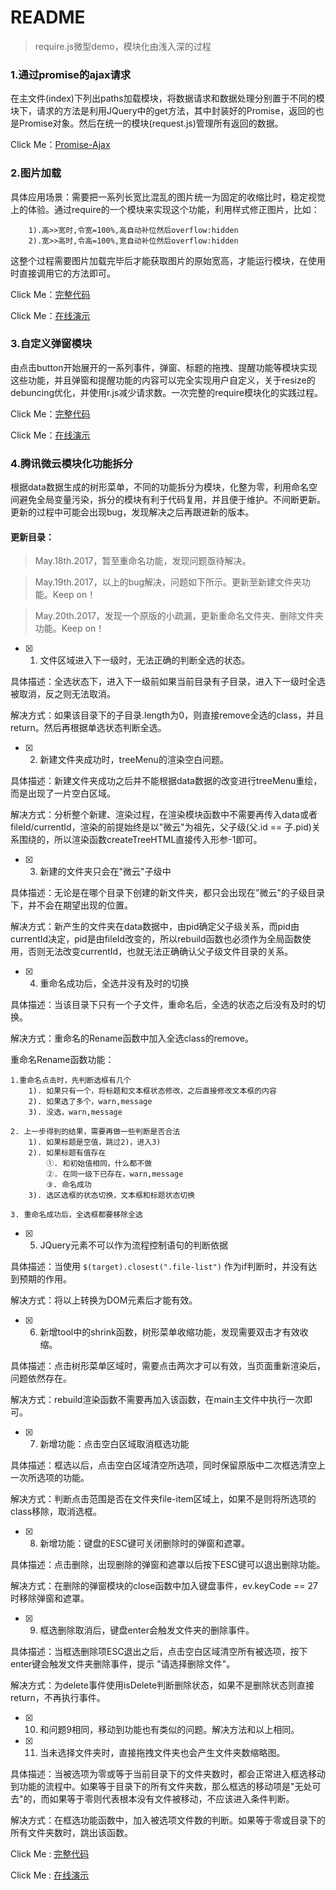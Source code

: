 ﻿# README

> require.js微型demo，模块化由浅入深的过程

### 1.通过promise的ajax请求
在主文件(index)下列出paths加载模块，将数据请求和数据处理分别置于不同的模块下，请求的方法是利用JQuery中的get方法，其中封装好的Promise，返回的也是Promise对象。然后在统一的模块(request.js)管理所有返回的数据。

Click Me：[Promise-Ajax](https://github.com/Corbusier/Tool-Instructions/tree/master/require.js/ajax(promise))

### 2.图片加载
具体应用场景：需要把一系列长宽比混乱的图片统一为固定的收缩比时，稳定视觉上的体验。通过require的一个模块来实现这个功能，利用样式修正图片，比如：
```
    1).高>>宽时,令宽=100%,高自动补位然后overflow:hidden
    2).宽>>高时,令高=100%,宽自动补位然后overflow:hidden
```
这整个过程需要图片加载完毕后才能获取图片的原始宽高，才能运行模块，在使用时直接调用它的方法即可。

Click Me：[完整代码](https://github.com/Corbusier/Tool-Instructions/tree/master/require.js/imgTest)

Click Me：[在线演示](https://corbusier.github.io/Tool-Instructions/require.js/imgTest/index.html)


### 3.自定义弹窗模块
由点击button开始展开的一系列事件，弹窗、标题的拖拽、提醒功能等模块实现这些功能，并且弹窗和提醒功能的内容可以完全实现用户自定义，关于resize的debuncing优化，并使用r.js减少请求数。一次完整的require模块化的实践过程。

Click Me：[完整代码](https://github.com/Corbusier/Tool-Instructions/tree/master/require.js/dialogTest)

Click Me：[在线演示](https://corbusier.github.io/Tool-Instructions/require.js/dialogTest/index.html)

### 4.腾讯微云模块化功能拆分
根据data数据生成的树形菜单，不同的功能拆分为模块，化整为零，利用命名空间避免全局变量污染，拆分的模块有利于代码复用，并且便于维护。不间断更新。更新的过程中可能会出现bug，发现解决之后再跟进新的版本。


#### 更新目录：
> May.18th.2017，暂至重命名功能，发现问题亟待解决。

> May.19th.2017，以上的bug解决，问题如下所示。更新至新建文件夹功能。Keep on！

> May.20th.2017，发现一个原版的小疏漏，更新重命名文件夹、删除文件夹功能。Keep on！

- [x] 1. 文件区域进入下一级时，无法正确的判断全选的状态。

具体描述：全选状态下，进入下一级前如果当前目录有子目录，进入下一级时全选被取消，反之则无法取消。

解决方式：如果该目录下的子目录.length为0，则直接remove全选的class，并且return。然后再根据单选状态判断全选。

- [x] 2. 新建文件夹成功时，treeMenu的渲染空白问题。

具体描述：新建文件夹成功之后并不能根据data数据的改变进行treeMenu重绘，而是出现了一片空白区域。

解决方式：分析整个新建、渲染过程，在渲染模块函数中不需要再传入data或者fileId/currentId，渲染的前提始终是以"微云"为祖先，父子级(父.id == 子.pid)关系围绕的，所以渲染函数createTreeHTML直接传入形参-1即可。

- [x] 3. 新建的文件夹只会在"微云"子级中

具体描述：无论是在哪个目录下创建的新文件夹，都只会出现在"微云"的子级目录下，并不会在期望出现的位置。

解决方式：新产生的文件夹在data数据中，由pid确定父子级关系，而pid由currentId决定，pid是由fileId改变的，所以rebuild函数也必须作为全局函数使用，否则无法改变currentId，也就无法正确确认父子级文件目录的关系。

- [x] 4. 重命名成功后，全选并没有及时的切换

具体描述：当该目录下只有一个子文件，重命名后，全选的状态之后没有及时的切换。

解决方式：重命名的Rename函数中加入全选class的remove。

重命名Rename函数功能：

	1.重命名点击时，先判断选框有几个
		1). 如果只有一个，将标题和文本框状态修改，之后直接修改文本框的内容
		2). 如果选了多个，warn,message
		3). 没选，warn,message

	2. 上一步得到的结果，需要再做一些判断是否合法
		1). 如果标题是空值，跳过2)，进入3)
		2). 如果标题有值存在
			①. 和初始值相同，什么都不做
			②. 在同一级下已存在，warn,message
			③. 命名成功
		3). 选区选框的状态切换，文本框和标题状态切换
	
	3. 重命名成功后，全选框都要移除全选

- [x] 5. JQuery元素不可以作为流程控制语句的判断依据

具体描述：当使用 `$(target).closest(".file-list")` 作为if判断时，并没有达到预期的作用。

解决方式：将以上转换为DOM元素后才能有效。

- [x] 6. 新增tool中的shrink函数，树形菜单收缩功能，发现需要双击才有效收缩。

具体描述：点击树形菜单区域时，需要点击两次才可以有效，当页面重新渲染后，问题依然存在。

解决方式：rebuild渲染函数不需要再加入该函数，在main主文件中执行一次即可。

- [x] 7. 新增功能：点击空白区域取消框选功能

具体描述：框选以后，点击空白区域清空所选项，同时保留原版中二次框选清空上一次所选项的功能。

解决方式：判断点击范围是否在文件夹file-item区域上，如果不是则将所选项的class移除，取消选框。

- [x] 8. 新增功能：键盘的ESC键可关闭删除时的弹窗和遮罩。

具体描述：点击删除，出现删除的弹窗和遮罩以后按下ESC键可以退出删除功能。

解决方式：在删除的弹窗模块的close函数中加入键盘事件，ev.keyCode == 27 时移除弹窗和遮罩。

- [x] 9. 框选删除取消后，键盘enter会触发文件夹的删除事件。

具体描述：当框选删除项ESC退出之后，点击空白区域清空所有被选项，按下enter键会触发文件夹删除事件，提示 "请选择删除文件"。

解决方式：为delete事件使用isDelete判断删除状态，如果不是删除状态则直接return，不再执行事件。

- [x] 10. 和问题9相同，移动到功能也有类似的问题。解决方法和以上相同。

- [x] 11. 当未选择文件夹时，直接拖拽文件夹也会产生文件夹数缩略图。

具体描述：当被选项为零或等于当前目录下的文件夹数时，都会正常进入框选移动到功能的流程中。如果等于目录下的所有文件夹数，那么框选的移动项是"无处可去"的，而如果等于零则代表根本没有文件被移动，不应该进入条件判断。

解决方式：在框选功能函数中，加入被选项文件数的判断。如果等于零或目录下的所有文件夹数时，跳出该函数。

Click Me : [完整代码](https://github.com/Corbusier/Tool-Instructions/tree/master/require.js/Tencent-module%EF%BC%88%E4%B8%8D%E9%97%B4%E6%96%AD%E6%9B%B4%E6%96%B0%EF%BC%89)

Click Me : [在线演示](https://corbusier.github.io/Tool-Instructions/require.js/Tencent-module（不间断更新）/index.html)




